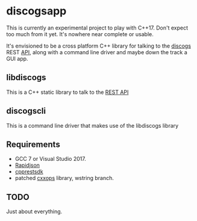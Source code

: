 # discogsapp

This is currently an experimental project to play with C++17.  Don't expect too much from it yet.  It's nowhere near complete or usable.

It's envisioned to be a cross platform C++ library for talking to the [discogs](http://www.discogs.com/) REST [API](https://www.discogs.com/developers/), along with a command line driver and maybe down the track a GUI app.

## libdiscogs

This is a C++ static library to talk to the [REST API](https://www.discogs.com/developers/)

## discogscli

This is a command line driver that makes use of the libdiscogs library

## Requirements

* GCC 7 or Visual Studio 2017.
* [Rapidjson](https://github.com/Tencent/rapidjson)
* [cpprestsdk](https://github.com/Microsoft/cpprestsdk)
* patched [cxxops](https://github.com/matttyson/cxxopts/tree/wstring) library, wstring branch.

## TODO

Just about everything.

